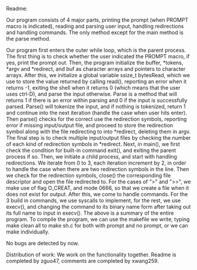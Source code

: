 Readme:

Our program consists of 4 major parts, printing the prompt (when PROMPT macro is 
indicated), reading and parsing user input, handling redirections and handling 
commands. The only method except for the main method is the parse method.

Our program first enters the outer while loop, which is the parent process. The
first thing is to check whether the user indicated the PROMPT macro, if yes,
print the prompt out. Then, the program initialize the buffer, *tokens, *argv
and *redirect, and buf as character arrays and pointers to character arrays.
After this, we initialize a global variable ssize_t bytesRead, which we use to
store the value returned by calling read(), reporting an error when it returns
-1, exiting the shell when it returns 0 (which means that the user uses ctrl-D),
and parse the input otherwise. Parse is a method that will returns 1 if there
is an error within parsing and 0 if the input is successfully parsed. Parse()
will tokenize the input, and if nothing is tokenized, return 1 and continue
into the next iteration (handle the case when user hits enter). Then parse()
checks for the correct use the redirection symbols, reporting error if missing
input/output file, and proceed to store the redirection symbol along with the
file redirecting to into *redirect, deleting them in argv. The final step is to
check multiple input/output files by checking the number of each kind of 
redirection symbols in *redirect. Next, in main(), we first check the condition
for built-in command exit(), and exiting the parent process if so. Then, we
initiate a child process, and start with handling redirections. We iterate from 
0 to 3, each iteration increment by 2, in order to handle the case when there 
are two redirection symbols in the line. Then we check for the redirection 
symbols, close() the corresponding file descriptor and open the file redirected
to. For the cases of ">" and ">>", we make use of flag O_CREAT, and mode 0666,
so that we create a file when it does not exist for output. After this, we come
to handle commands. For the 3 build in commands, we use syscalls to implement,
for the rest, we use execv(), and changing the command to its binary name form
after taking out its full name to input in execv(). The above is a summary of 
the entire program. To compile the program, we can use the makefile we write,
typing make clean all to make sh.c for both with prompt and no prompt, or
we can make individually.

No bugs are detected by now.

Distribution of work:
We work on the functionality together. Readme is completed by zguo47, comments
are completed by xwang259. 